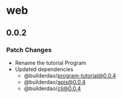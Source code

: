 # web

## 0.0.2

### Patch Changes

- Rename the tutorial Program
- Updated dependencies
  - @builderdao/program-tutorial@0.0.4
  - @builderdao/apis@0.0.4
  - @builderdao/cli@0.0.4
